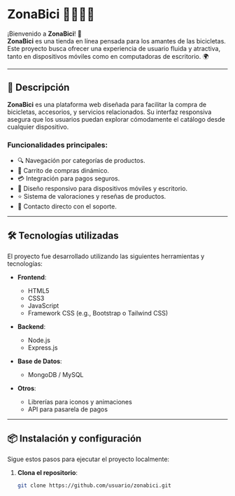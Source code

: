 # ZonaBici 🚴‍♀️🚴‍♂️

¡Bienvenido a **ZonaBici**! 🎉  
**ZonaBici** es una tienda en línea pensada para los amantes de las bicicletas. Este proyecto busca ofrecer una experiencia de usuario fluida y atractiva, tanto en dispositivos móviles como en computadoras de escritorio. 🌍

---

## 📖 Descripción

**ZonaBici** es una plataforma web diseñada para facilitar la compra de bicicletas, accesorios, y servicios relacionados. Su interfaz responsiva asegura que los usuarios puedan explorar cómodamente el catálogo desde cualquier dispositivo.

### Funcionalidades principales:
- 🔍 Navegación por categorías de productos.
- 🛒 Carrito de compras dinámico.
- 💳 Integración para pagos seguros.
- 📱 Diseño responsivo para dispositivos móviles y escritorio.
- ⭐ Sistema de valoraciones y reseñas de productos.
- 📨 Contacto directo con el soporte.

---

## 🛠️ Tecnologías utilizadas

El proyecto fue desarrollado utilizando las siguientes herramientas y tecnologías:

- **Frontend**:
  - HTML5
  - CSS3
  - JavaScript
  - Framework CSS (e.g., Bootstrap o Tailwind CSS)
  
- **Backend**:
  - Node.js
  - Express.js
  
- **Base de Datos**:
  - MongoDB / MySQL
  
- **Otros**:
  - Librerías para iconos y animaciones
  - API para pasarela de pagos

---

## 📦 Instalación y configuración

Sigue estos pasos para ejecutar el proyecto localmente:

1. **Clona el repositorio**:
   ```bash
   git clone https://github.com/usuario/zonabici.git
